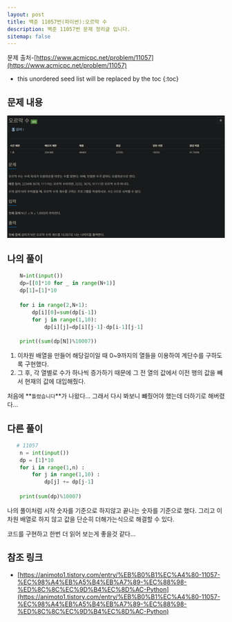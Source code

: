 ```yaml
---
layout: post
title: 백준 11057번(파이썬):오르막 수
description: 백준 11057번 문제 정리글 입니다.
sitemap: false
---
```

문제 출처-[https://www.acmicpc.net/problem/11057](https://www.acmicpc.net/problem/11057)

* this unordered seed list will be replaced by the toc
{:toc}

## 문제 내용
![백준 1309번](/assets/img/blog/bj11057.png)

## 나의 풀이

~~~python
    N=int(input())
    dp=[[0]*10 for _ in range(N+1)]
    dp[1]=[1]*10

    for i in range(2,N+1):
        dp[i][0]=sum(dp[i-1])
        for j in range(1,10):
            dp[i][j]=dp[i][j-1]-dp[i-1][j-1]

    print((sum(dp[N])%10007))
~~~

1. 이차원 배열을 만들어 해당길이일 때 0~9까지의 열들을 이용하여 계단수를 구하도록 구현했다.
2. 그 후, 각 열별로 수가 하나씩 증가하기 때문에 그 전 열의 값에서 이전 행의 값을 빼서 현재의 값에 대입해줬다.

처음에 **`틀렸습니다`**가 나왔다... 그래서 다시 봐보니 뺴줬어야 했는데 더하기로 해버렸다...

## 다른 풀이

~~~python
   # 11057
    n = int(input())
    dp = [1]*10
    for i in range(1,n) :
        for j in range(1,10) :
            dp[j] += dp[j-1]

    print(sum(dp)%10007)
~~~

나의 풀이처럼 시작 숫자를 기준으로 하지않고 끝나는 숫자를 기준으로 했다. 그리고 이차원 배열로 하지 않고 값을 단순히 더해가는식으로 해결할 수 있다.

코드를 구현하고 한번 더 읽어 보는게 좋을것 같다...

## 참조 링크

- [https://animoto1.tistory.com/entry/%EB%B0%B1%EC%A4%80-11057-%EC%98%A4%EB%A5%B4%EB%A7%89-%EC%88%98-%ED%8C%8C%EC%9D%B4%EC%8D%AC-Python](https://animoto1.tistory.com/entry/%EB%B0%B1%EC%A4%80-11057-%EC%98%A4%EB%A5%B4%EB%A7%89-%EC%88%98-%ED%8C%8C%EC%9D%B4%EC%8D%AC-Python)